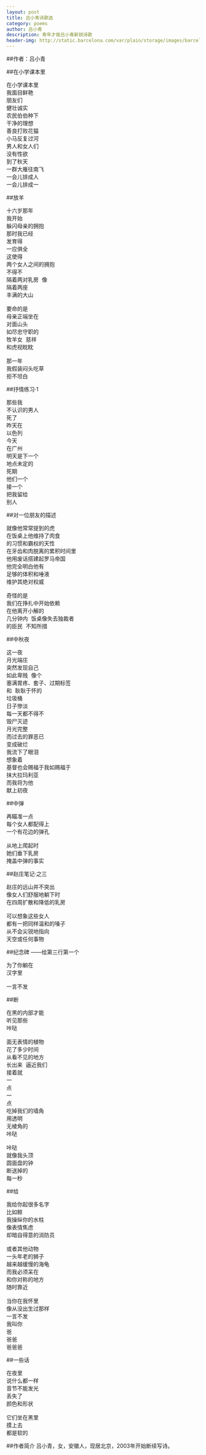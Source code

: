```yaml
---
layout: post
title: 吕小青诗歌选
category: poems
author: 吕小青
description: 青年才俊吕小青新锐诗歌 
header-img: http://static.barcelona.com/var/plain/storage/images/barcelona_city_guide/salvador_dali/8087-26-eng-GB/salvador_dali_place-full.jpg 
---
```

##作者：吕小青

##在小学课本里

<pre>
在小学课本里
我面目鲜艳
朋友们
健壮诚实
农民伯伯种下
干净的理想
善良打败花猫
小马反复过河
男人和女人们
没有性欲
到了秋天
一群大雁往南飞
一会儿排成人
一会儿排成一
</pre>

##放羊

<pre>
十六岁那年
我开始
躲闪母亲的拥抱
那时我已经
发育得
一应俱全
这使得
两个女人之间的拥抱
不得不
隔着两对乳房 像
隔着两座
丰满的大山

要命的是
母亲正端坐在
对面山头
如尽忠守职的
牧羊女 慈祥
和虎视眈眈

那一年
我假装闷头吃草
拒不坦白
</pre>

##抒情练习·1

<pre>
那些我
不认识的男人
死了
昨天在
以色列
今天
在广州
明天是下一个
地点未定的
死期
他们一个
接一个
把我留给
别人
</pre>

##对一位朋友的描述

<pre>
就像他常常提到的虎
在饭桌上他维持了肉食
的习惯和霸权的天性
在牙齿和肉脱离的累积时间里
他用废话搭建起罗马帝国
他完全明白他有
足够的体积和唾液
维护其绝对权威

奇怪的是
我们在挣扎中开始依赖
在他离开小解的
几分钟内 饭桌像失去独裁者
的臣民 不知所措
</pre>

##中秋夜

<pre>
这一夜
月光端庄
突然发现自己
如此卑贱 像个
塞满胃疼、套子、过期标签
和 耿耿于怀的
垃圾桶
日子惨淡
每一天都不得不
毁尸灭迹
月光完整
而过去的罪恶已
变成破烂
我流下了眼泪
想象着
基督也会赐福于我如赐福于
抹大拉玛利亚
而我将为他
献上初夜
</pre>

##中弹

<pre>
再瞄准一点
每个女人都配得上
一个有花边的弹孔

从地上爬起时
她们垂下乳房
掩盖中弹的事实
</pre>

##赵庄笔记·之三

<pre>
赵庄的远山并不突出
像女人们舒服地躺下时
在四周扩散和降低的乳房
  
可以想象这些女人
都有一把同样温和的嗓子
从不会尖锐地指向
天空或任何事物
</pre>

##纪念碑
——给第三行第一个

<pre>
为了你躺在
汉字里

一言不发
</pre>

##断
<pre>
在黑的内部才能
听见那些
咔哒

面无表情的植物
花了多少时间
从看不见的地方
长出来 逼近我们
接着就
一
点
一
点
吃掉我们的墙角
用透明
无棱角的
咔哒

咔哒
就像我头顶
圆面盘的钟
断送掉的
每一秒
</pre>

##给
<pre>
我给你起很多名字
比如鲸
我操纵你的水柱
像表情焦虑
却暗自得意的消防员

或者其他动物
一头年老的狮子
越来越缓慢的海龟
而我必须呆在
和你对称的地方
随时靠近

当你在我怀里
像从没出生过那样
一言不发
我叫你
爸
爸爸
爸爸爸
</pre>

##一些话
<pre>
在夜里
说什么都一样
音节不能发光
丢失了
颜色和形状

它们坐在黑里
摸上去
都是软的
</pre>

##作者简介
吕小青，女，安徽人，现居北京，2003年开始断续写诗。

[谷雨书苑]:    http://valleyrain.org  "谷雨书苑"
